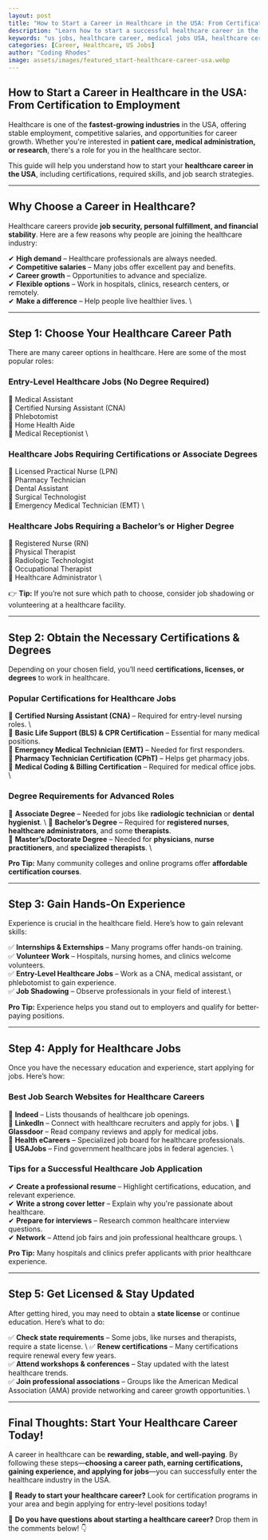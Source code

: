 ```yaml
---
layout: post
title: "How to Start a Career in Healthcare in the USA: From Certification to Employment"
description: "Learn how to start a successful healthcare career in the USA, including certifications, job opportunities, and industry insights."
keywords: "us jobs, healthcare career, medical jobs USA, healthcare certification, job opportunities in healthcare, how to get a job in healthcare"
categories: [Career, Healthcare, US Jobs]
author: "Coding Rhodes"
image: assets/images/featured_start-healthcare-career-usa.webp
---
```


## **How to Start a Career in Healthcare in the USA: From Certification to Employment**

Healthcare is one of the **fastest-growing industries** in the USA, offering stable employment, competitive salaries, and opportunities for career growth. Whether you're interested in **patient care, medical administration, or research**, there's a role for you in the healthcare sector.

This guide will help you understand how to start your **healthcare career in the USA**, including certifications, required skills, and job search strategies.

---

## **Why Choose a Career in Healthcare?**

Healthcare careers provide **job security, personal fulfillment, and financial stability**. Here are a few reasons why people are joining the healthcare industry:

✔ **High demand** – Healthcare professionals are always needed.  \
✔ **Competitive salaries** – Many jobs offer excellent pay and benefits.  \
✔ **Career growth** – Opportunities to advance and specialize.  \
✔ **Flexible options** – Work in hospitals, clinics, research centers, or remotely.  \
✔ **Make a difference** – Help people live healthier lives. \

---

## **Step 1: Choose Your Healthcare Career Path**

There are many career options in healthcare. Here are some of the most popular roles:

### **Entry-Level Healthcare Jobs (No Degree Required)**
🔹 Medical Assistant  \
🔹 Certified Nursing Assistant (CNA)  \
🔹 Phlebotomist  \
🔹 Home Health Aide  \
🔹 Medical Receptionist  \

### **Healthcare Jobs Requiring Certifications or Associate Degrees**
🔹 Licensed Practical Nurse (LPN)  \
🔹 Pharmacy Technician  \
🔹 Dental Assistant  \
🔹 Surgical Technologist  \
🔹 Emergency Medical Technician (EMT)  \

### **Healthcare Jobs Requiring a Bachelor’s or Higher Degree**
🔹 Registered Nurse (RN)  \
🔹 Physical Therapist  \
🔹 Radiologic Technologist  \
🔹 Occupational Therapist  \
🔹 Healthcare Administrator  \

👉 **Tip:** If you’re not sure which path to choose, consider job shadowing or volunteering at a healthcare facility.

---

## **Step 2: Obtain the Necessary Certifications & Degrees**

Depending on your chosen field, you’ll need **certifications, licenses, or degrees** to work in healthcare.

### **Popular Certifications for Healthcare Jobs**
📌 **Certified Nursing Assistant (CNA)** – Required for entry-level nursing roles. \  
📌 **Basic Life Support (BLS) & CPR Certification** – Essential for many medical positions.  \
📌 **Emergency Medical Technician (EMT)** – Needed for first responders.  \
📌 **Pharmacy Technician Certification (CPhT)** – Helps get pharmacy jobs.  \
📌 **Medical Coding & Billing Certification** – Required for medical office jobs.  \

### **Degree Requirements for Advanced Roles**
📌 **Associate Degree** – Needed for jobs like **radiologic technician** or **dental hygienist**. \ 
📌 **Bachelor’s Degree** – Required for **registered nurses**, **healthcare administrators**, and some **therapists**.  \
📌 **Master’s/Doctorate Degree** – Needed for **physicians**, **nurse practitioners**, and **specialized therapists**. \

**Pro Tip:** Many community colleges and online programs offer **affordable certification courses**.

---

## **Step 3: Gain Hands-On Experience**

Experience is crucial in the healthcare field. Here’s how to gain relevant skills:

✅ **Internships & Externships** – Many programs offer hands-on training.  \
✅ **Volunteer Work** – Hospitals, nursing homes, and clinics welcome volunteers.   \
✅ **Entry-Level Healthcare Jobs** – Work as a CNA, medical assistant, or phlebotomist to gain experience.  \
✅ **Job Shadowing** – Observe professionals in your field of interest.\

**Pro Tip:** Experience helps you stand out to employers and qualify for better-paying positions.

---

## **Step 4: Apply for Healthcare Jobs**

Once you have the necessary education and experience, start applying for jobs. Here’s how:

### **Best Job Search Websites for Healthcare Careers**
🌟 **Indeed** – Lists thousands of healthcare job openings.  \
🌟 **LinkedIn** – Connect with healthcare recruiters and apply for jobs. \ 
🌟 **Glassdoor** – Read company reviews and apply for medical jobs.  \
🌟 **Health eCareers** – Specialized job board for healthcare professionals.  \
🌟 **USAJobs** – Find government healthcare jobs in federal agencies.  \

### **Tips for a Successful Healthcare Job Application**
✔ **Create a professional resume** – Highlight certifications, education, and relevant experience.  \
✔ **Write a strong cover letter** – Explain why you're passionate about healthcare.  \
✔ **Prepare for interviews** – Research common healthcare interview questions.  \
✔ **Network** – Attend job fairs and join professional healthcare groups. \

**Pro Tip:** Many hospitals and clinics prefer applicants with prior healthcare experience.

---

## **Step 5: Get Licensed & Stay Updated**

After getting hired, you may need to obtain a **state license** or continue education. Here’s what to do:

✅ **Check state requirements** – Some jobs, like nurses and therapists, require a state license. \ 
✅ **Renew certifications** – Many certifications require renewal every few years.  \
✅ **Attend workshops & conferences** – Stay updated with the latest healthcare trends.  \
✅ **Join professional associations** – Groups like the American Medical Association (AMA) provide networking and career growth opportunities. \

---

## **Final Thoughts: Start Your Healthcare Career Today!**

A career in healthcare can be **rewarding, stable, and well-paying**. By following these steps—**choosing a career path, earning certifications, gaining experience, and applying for jobs**—you can successfully enter the healthcare industry in the USA.

🚀 **Ready to start your healthcare career?** Look for certification programs in your area and begin applying for entry-level positions today!

💬 **Do you have questions about starting a healthcare career?** Drop them in the comments below! 👇


